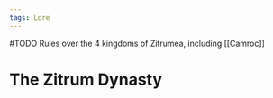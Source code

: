```yaml
---
tags: Lore
---
```

#TODO Rules over the 4 kingdoms of Zitrumea, including [[Camroc]]
# The Zitrum Dynasty
